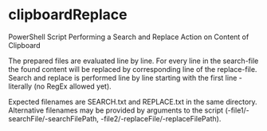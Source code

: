 # clipboardReplace
PowerShell Script Performing a Search and Replace Action on Content of Clipboard

The prepared files are evaluated line by line. For every line in the search-file the found content will be replaced by corresponding line of the replace-file. Search and replace is performed line by line starting with the first line - literally (no RegEx allowed yet).

Expected filenames are SEARCH.txt and REPLACE.txt in the same directory. Alternative filenames may be provided by arguments to the script (-file1/-searchFile/-searchFilePath, -file2/-replaceFile/-replaceFilePath).
